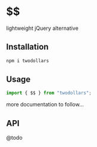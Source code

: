 # $$

lightweight jQuery alternative

## Installation

```bash
npm i twodollars
```

## Usage

```typescript
import { $$ } from "twodollars";
```

more documentation to follow...

## API

@todo
